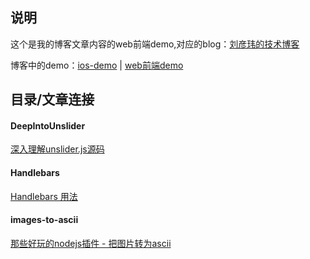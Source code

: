 ## 说明
这个是我的博客文章内容的web前端demo,对应的blog：[刘彦玮的技术博客](http://liuyanwei.jumppo.com/)

博客中的demo：[ios-demo](https://github.com/coolnameismy/demo) | [web前端demo](https://github.com/coolnameismy/demo-web)

## 目录/文章连接

#### DeepIntoUnslider
[深入理解unslider.js源码](http://liuyanwei.jumppo.com/2015/08/29/go-deep-into-unsilder.js.html)
 
#### Handlebars
[Handlebars 用法](http://liuyanwei.jumppo.com/2015/12/03/fe-js-handlebars.html)
 
#### images-to-ascii
[那些好玩的nodejs插件 - 把图片转为ascii](http://liuyanwei.jumppo.com/2015/12/31/playwith-imageToAscii.html)
 

